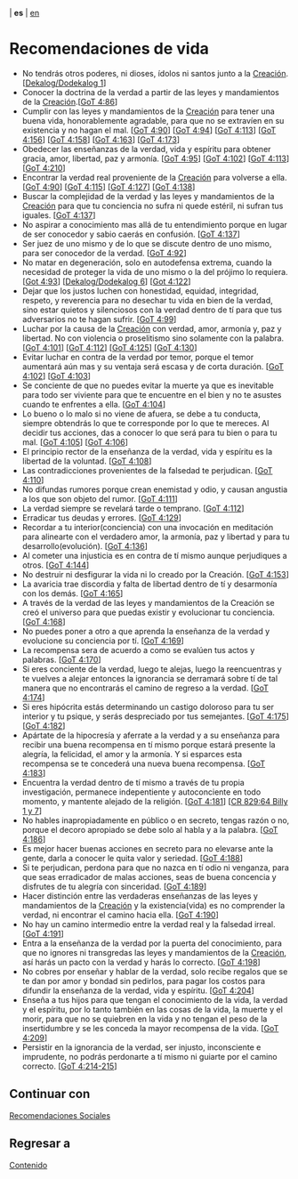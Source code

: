 | **es** | [en](../english/life-recommendations.md) 

# Recomendaciones de vida

- No tendrás otros poderes, ni dioses, ídolos ni santos junto a la [Creación](./definiciones.md/#creacion). [[Dekalog/Dodekalog 1](./referencias.md/#DD)]
- Conocer la doctrina de la verdad a partir de las leyes y mandamientos de la [Creación](./definiciones.md/#creacion).[[GoT 4:86](./referencias.md/#GoT)]
- Cumplir con las leyes y mandamientos de la [Creación](./definiciones.md/#creacion) para tener una buena vida, honorablemente agradable, para que no se extravíen en su existencia y no hagan el mal. [[GoT 4:90](./referencias.md/#GoT)] [[GoT 4:94](./referencias.md/#GoT)] [[GoT 4:113](./referencias.md/#GoT)] [[GoT 4:156](./referencias.md/#GoT)] [[GoT 4:158](./referencias.md/#GoT)] [[GoT 4:163](./referencias.md/#GoT)] [[GoT 4:173](./referencias.md/#GoT)]
- Obedecer las enseñanzas de la verdad, vida y espíritu para obtener gracia, amor, libertad, paz y armonía. [[GoT 4:95](./referencias.md/#GoT)] [[GoT 4:102](./referencias.md/#GoT)] [[GoT 4:113](./referencias.md/#GoT)] [[GoT 4:210](./referencias.md/#GoT)]
- Encontrar la verdad real proveniente de la [Creación](./definiciones.md/#creacion) para volverse a ella. [[GoT 4:90](./referencias.md/#GoT)] [[GoT 4:115](./referencias.md/#GoT)] [[GoT 4:127](./referencias.md/#GoT)] [[GoT 4:138](./referencias.md/#GoT)]
- Buscar la complejidad de la verdad y las leyes y mandamientos de la [Creación](./definiciones.md/#creacion) para que tu conciencia no sufra ni quede estéril, ni sufran tus iguales. [[GoT 4:137](./referencias.md/#GoT)]
- No aspirar a conocimiento mas allá de tu entendimiento porque en lugar de ser conocedor y sabio caerás en confusión. [[GoT 4:137](./referencias.md/#GoT)]
- Ser juez de uno mismo y de lo que se discute dentro de uno mismo, para ser conocedor de la verdad. [[GoT 4:92](./referencias.md/#GoT)]
- No matar en degeneración, solo en autodefensa extrema, cuando la necesidad de proteger la vida de uno mismo o la del prójimo lo requiera. [[Got 4:93](./referencias.md/#GoT)] [[Dekalog/Dodekalog 6](./referencias.md/#DD)] [[Got 4:122](./referencias.md/#GoT)] 
- Dejar que los justos luchen con honestidad, equidad, integridad, respeto, y reverencia para no desechar tu vida en bien de la verdad, sino estar quietos y silenciosos con la verdad dentro de tí para que tus adversarios no te hagan sufrir. [[GoT 4:99](./referencias.md/#GoT)]
- Luchar por la causa de la [Creación](./definiciones.md/#creacion) con verdad, amor, armonía y, paz y libertad. No con violencia o proselitismo sino solamente con la palabra. [[GoT 4:101](./referencias.md/#GoT)] [[GoT 4:112](./referencias.md/#GoT)] [[GoT 4:125](./referencias.md/#GoT)] [[GoT 4:130](./referencias.md/#GoT)]
- Evitar luchar en contra de la verdad por temor, porque el temor aumentará aún mas y su ventaja será escasa y de corta duración. [[GoT 4:102](./referencias.md/#GoT)] [[GoT 4:103](./referencias.md/#GoT)]
- Se conciente de que no puedes evitar la muerte ya que es inevitable para todo ser viviente para que te encuentre en el bien y no te asustes cuando te enfrentes a ella. [[GoT 4:104](./referencias.md/#GoT)]
- Lo bueno o lo malo si no viene de afuera, se debe a tu conducta, siempre obtendrás lo que te corresponde por lo que te mereces. Al decidir tus acciones, das a conocer lo que será para tu bien o para tu mal. [[GoT 4:105](./referencias.md/#GoT)] [[GoT 4:106](./referencias.md/#GoT)]
- El principio rector de la enseñanza de la verdad, vida y espíritu es la libertad de la voluntad. [[GoT 4:108](./referencias.md/#GoT)]
- Las contradicciones provenientes de la falsedad te perjudican. [[GoT 4:110](./referencias.md/#GoT)]
- No difundas rumores porque crean enemistad y odio, y causan angustia a los que son objeto del rumor. [[GoT 4:111](./referencias.md/#GoT)]  
- La verdad siempre se revelará tarde o temprano. [[GoT 4:112](./referencias.md/#GoT)]
- Erradicar tus deudas y errores. [[GoT 4:129](./referencias.md/#GoT)]
- Recordar a tu interior(conciencia) con una invocación en meditación para alinearte con el verdadero amor, la armonía, paz y libertad y para tu desarrollo(evolución). [[GoT 4:136](./referencias.md/#GoT)]
- Al cometer una injusticia es en contra de tí mismo aunque perjudiques a otros. [[GoT 4:144](./referencias.md/#GoT)]
- No destruir ni desfigurar la vida ni lo creado por la Creación. [[GoT 4:153](./referencias.md/#GoT)]
- La avaricia trae discordia y falta de libertad dentro de tí y desarmonía con los demás. [[GoT 4:165](./referencias.md/#GoT)] 
- A través de la verdad de las leyes y mandamientos de la Creación se creó el universo para que puedas existir y evolucionar tu conciencia. [[GoT 4:168](./referencias.md/#GoT)] 
- No puedes poner a otro a que aprenda la enseñanza de la verdad y evolucione su conciencia por tí. [[GoT 4:169](./referencias.md/#GoT)]
- La recompensa sera de acuerdo a como se evalúen tus actos y palabras. [[GoT 4:170](./referencias.md/#GoT)]
- Si eres conciente de la verdad, luego te alejas, luego la reencuentras y te vuelves a alejar entonces la ignorancia se derramará sobre tí de tal manera que no encontrarás el camino de regreso a la verdad. [[GoT 4:174](./referencias.md/#GoT)]
- Si eres hipócrita estás determinando un castigo doloroso para tu ser interior y tu psique, y serás despreciado por tus semejantes. [[GoT 4:175](./referencias.md/#GoT)] [[GoT 4:182](./referencias.md/#GoT)]
- Apártate de la hipocresía y aferrate a la verdad y a su enseñanza para recibir una buena recompensa en tí mismo porque estará presente la alegría, la felicidad, el amor y la armonía. Y si esparces esta recompensa se te concederá una nueva buena recompensa. [[GoT 4:183](./referencias.md/#GoT)]
- Encuentra la verdad dentro de tí mismo a través de tu propia investigación, permanece indepentiente y autoconciente en todo momento, y mantente alejado de la religión. [[GoT 4:181](./referencias.md/#GoT)] [[CR 829:64 Billy 1 y 7](./referencias.md/#CR829)]
- No hables inapropiadamente en público o en secreto, tengas razón o no, porque el decoro apropiado se debe solo al habla y a la palabra. [[GoT 4:186](./referencias.md/#GoT)]
- Es mejor hacer buenas acciones en secreto para no elevarse ante la gente, darla a conocer le quita valor y seriedad. [[GoT 4:188](./referencias.md/#GoT)]
- Si te perjudican, perdona para que no nazca en tí odio ni venganza, para que seas erradicador de malas acciones, seas de buena concencia y disfrutes de tu alegría con sinceridad. [[GoT 4:189](./referencias.md/#GoT)]
- Hacer distinción entre las verdaderas enseñanzas de las leyes y mandamientos de la [Creación](./definiciones.md/#creacion) y la existencia(vida) es no comprender la verdad, ni encontrar el camino hacia ella. [[GoT 4:190](./referencias.md/#GoT)]
- No hay un camino intermedio entre la verdad real y la falsedad irreal. [[GoT 4:191](./referencias.md/#GoT)]
- Entra a la enseñanza de la verdad por la puerta del conocimiento, para que no ignores ni transgredas las leyes y mandamientos de la [Creación](./definiciones.md/#creacion), así harás un pacto con la verdad y harás lo correcto. [[GoT 4:198](./referencias.md/#GoT)]
- No cobres por enseñar y hablar de la verdad, solo recibe regalos que se te dan por amor y bondad sin pedirlos, para pagar los costos para difundir la enseñanza de la verdad, vida y espíritu. [[GoT 4:204](./referencias.md/#GoT)]
- Enseña a tus hijos para que tengan el conocimiento de la vida, la verdad y el espíritu, por lo tanto también en las cosas de la vida, la muerte y el morir, para que no se quiebren en la vida y no tengan el peso de la insertidumbre y se les conceda la mayor recompensa de la vida. [[GoT 4:209](./referencias.md/#GoT)]
- Persistir en la ignorancia de la verdad, ser injusto, inconsciente e imprudente, no podrás perdonarte a tí mismo ni guiarte por el camino correcto. [[GoT 4:214-215](./referencias.md/#GoT)] 


## Continuar con
 
 [Recomendaciones  Sociales](./recomendaciones-sociales.md)
 
 
## Regresar a

[Contenido](./contenido.md)
